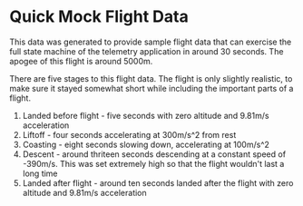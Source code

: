 # Quick Mock Flight Data

This data was generated to provide sample flight data that can exercise the full state machine of the telemetry application in around 30 seconds. The apogee of this flight is around 5000m.

There are five stages to this flight data. The flight is only slightly realistic, to make sure it stayed somewhat short while including the important parts of a flight.
1. Landed before flight - five seconds with zero altitude and 9.81m/s acceleration
2. Liftoff - four seconds accelerating at 300m/s^2 from rest
3. Coasting - eight seconds slowing down, accelerating at 100m/s^2
4. Descent - around thriteen seconds descending at a constant speed of -390m/s. This was set extremely high so that the flight wouldn't last a long time
5. Landed after flight - around ten seconds landed after the flight with zero altitude and 9.81m/s acceleration
